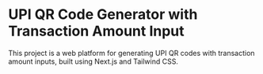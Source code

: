# UPI QR Code Generator with Transaction Amount Input
This project is a web platform for generating UPI QR codes with transaction amount inputs, built using Next.js and Tailwind CSS.
